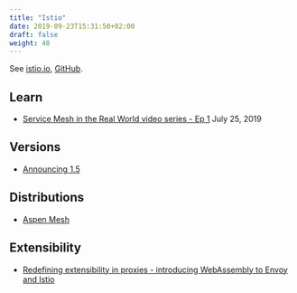 ```yaml
---
title: "Istio"
date: 2019-09-23T15:31:50+02:00
draft: false
weight: 40
---
```


See [istio.io](https://istio.io/), [GitHub](https://github.com/istio/istio).

## Learn

- [Service Mesh in the Real World video series - Ep 1](https://www.youtube.com/watch?v=hjTLSaK4PH8&feature=youtu.be) July 25, 2019

## Versions

- [Announcing 1.5](https://istio.io/news/releases/1.5.x/announcing-1.5/)

## Distributions

- [Aspen Mesh](https://aspenmesh.io/)

## Extensibility

- [Redefining extensibility in proxies - introducing WebAssembly to Envoy and Istio](https://istio.io/blog/2020/wasm-announce/)
